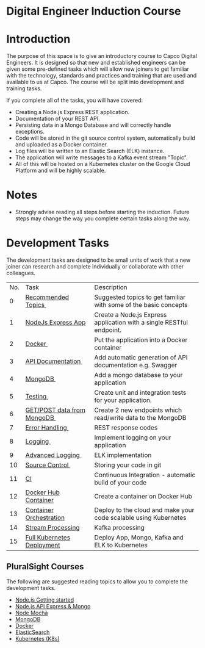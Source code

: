 # Digital Engineer Induction Course

# Introduction

The purpose of this space is to give an introductory course to Capco Digital Engineers. It is designed so that new and established engineers can be given some pre-defined tasks which will allow new joiners to get familiar with the technology, standards and practices and training that are used and available to us at Capco. The course will be split into development and training tasks. 

If you complete all of the tasks, you will have covered:

-   Creating a Node.js Express REST application.
-   Documentation of your REST API.
-   Persisting data in a Mongo Database and will correctly handle exceptions.
-   Code will be stored in the git source control system, automatically build and uploaded as a Docker container.
-   Log files will be written to an Elastic Search (ELK) instance.
-   The application will write messages to a Kafka event stream "Topic".
-   All of this will be hosted on a Kubernetes cluster on the Google Cloud Platform and will be highly scalable.

# Notes

-   Strongly advise reading all steps before starting the induction. Future steps may change the way you complete certain tasks along the way.

# Development Tasks

The development tasks are designed to be small units of work that a new joiner can research and complete individually or collaborate with other colleagues.

|     |                                                                                                               |                                                                  |
|-----|---------------------------------------------------------------------------------------------------------------|------------------------------------------------------------------|
| No. | Task                                                                                                          | Description                                                      |
| 0   | [Recommended Topics ](Recommended_Topics.md) | Suggested topics to get familiar with some of the basic concepts |
| 1   | [NodeJs Express App](nodejs_express_app.md)      | Create a Node.js Express application with a single RESTful endpoint. |
| 2   | [Docker ](Docker.md)                          | Put the application into a Docker container                      |
| 3   | [API Documentation ](API_Documentation.md)    | Add automatic generation of API documentation e.g. Swagger       |
| 4   | [MongoDB ](MongoDB.md)                        | Add a mongo database to your application                         |
| 5   | [Testing ](Testing.md)                        | Create unit and integration tests for your application.          |
| 6   | [GET/POST data from MongoDB ](GET_POST_data_from_MongoDB.md)             | Create 2 new endpoints which read/write data to the MongoDB      |
| 7   | [Error Handling ](Error_Handling.md)          | REST response codes                                              |
| 8   | [Logging ](Logging.md)                        | Implement logging on your application                            |
| 9   | [Advanced Logging ](../shared/Advanced_Logging.md)      | ELK implementation                                               |
| 10  | [Source Control ](Source_Control.md)          | Storing your code in git                                         |
| 11  | [CI](CI_CD_Pipeline.md)                                                                                          | Continuous Integration - automatic build of your code            |
| 12  | [Docker Hub Container](../shared/Docker_Hub_Container.md)                                                                  | Create a container on Docker Hub                                 |
| 13  | [Container Orchestration](../shared/Container_Orchestration.md)                                                            | Deploy to the cloud and make your code scalable using Kubernetes |
| 14  | [Stream Processing](Stream_Processing.md)                                                                        | Kafka processing                                                 |
| 15  | [Full Kubernetes Deployment](../shared/Full_Kubernetes_Deployment.md)                                                      | Deploy App, Mongo, Kafka and ELK to Kubernetes                   |

## PluralSight Courses

The following are suggested reading topics to allow you to complete the development tasks.


-   [Node.js Getting started](https://app.pluralsight.com/library/courses/nodejs-getting-started)
-   [Node.js API Express & Mongo](https://app.pluralsight.com/library/courses/api-design-nodejs-express-mongo)
-   [Node Mocha](https://app.pluralsight.com/library/courses/mocha-javascript-testing-nodejs)
-   [MongoDB](https://app.pluralsight.com/library/courses/mongodb-introduction)
-   [Docker](https://app.pluralsight.com/library/courses/docker-getting-started/table-of-contents)
-   [ElasticSearch](https://app.pluralsight.com/library/courses/elasticsearch-analyzing-data/table-of-contents)
-   [Kubernetes (K8s)](https://app.pluralsight.com/library/courses/getting-started-kubernetes/table-of-contents)
